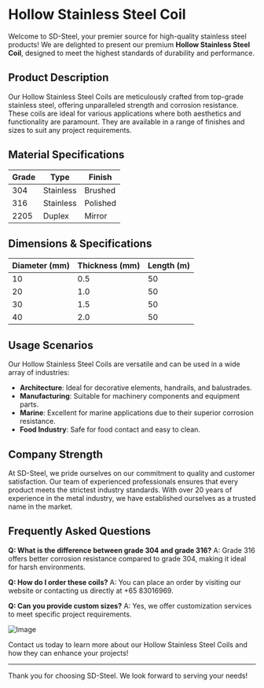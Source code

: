 # Hollow Stainless Steel Coil

Welcome to SD-Steel, your premier source for high-quality stainless steel products! We are delighted to present our premium **Hollow Stainless Steel Coil**, designed to meet the highest standards of durability and performance.

## Product Description

Our Hollow Stainless Steel Coils are meticulously crafted from top-grade stainless steel, offering unparalleled strength and corrosion resistance. These coils are ideal for various applications where both aesthetics and functionality are paramount. They are available in a range of finishes and sizes to suit any project requirements.

## Material Specifications

| Grade         | Type       | Finish        |
|---------------|------------|---------------|
| 304           | Stainless  | Brushed       |
| 316           | Stainless  | Polished      |
| 2205         | Duplex     | Mirror        |

## Dimensions & Specifications

| Diameter (mm) | Thickness (mm) | Length (m) |
|---------------|----------------|------------|
| 10            | 0.5            | 50         |
| 20            | 1.0            | 50         |
| 30            | 1.5            | 50         |
| 40            | 2.0            | 50         |

## Usage Scenarios

Our Hollow Stainless Steel Coils are versatile and can be used in a wide array of industries:
- **Architecture**: Ideal for decorative elements, handrails, and balustrades.
- **Manufacturing**: Suitable for machinery components and equipment parts.
- **Marine**: Excellent for marine applications due to their superior corrosion resistance.
- **Food Industry**: Safe for food contact and easy to clean.

## Company Strength

At SD-Steel, we pride ourselves on our commitment to quality and customer satisfaction. Our team of experienced professionals ensures that every product meets the strictest industry standards. With over 20 years of experience in the metal industry, we have established ourselves as a trusted name in the market.

## Frequently Asked Questions

**Q: What is the difference between grade 304 and grade 316?**
A: Grade 316 offers better corrosion resistance compared to grade 304, making it ideal for harsh environments.

**Q: How do I order these coils?**
A: You can place an order by visiting our website or contacting us directly at +65 83016969.

**Q: Can you provide custom sizes?**
A: Yes, we offer customization services to meet specific project requirements.

![Image](https://github.com/user-attachments/assets/2567258e-e124-4816-932d-1809bd27ef0b)

Contact us today to learn more about our Hollow Stainless Steel Coils and how they can enhance your projects!

---

Thank you for choosing SD-Steel. We look forward to serving your needs!